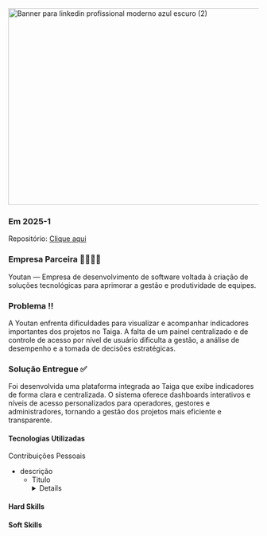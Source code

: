 <img width="1584" height="396" alt="Banner para linkedin profissional moderno azul escuro (2)" src="https://github.com/user-attachments/assets/370de74f-ef4a-431a-b855-dc63045f1604" />

### Em 2025-1

Repositório: <a href="https://github.com/QuantumBitBR/API_5SEM">Clique aqui</a>

### Empresa Parceira 🫱🏻‍🫲🏻
Youtan — Empresa de desenvolvimento de software voltada à criação de soluções tecnológicas para aprimorar a gestão e produtividade de equipes.

### Problema ‼️
A Youtan enfrenta dificuldades para visualizar e acompanhar indicadores importantes dos projetos no Taiga. 
A falta de um painel centralizado e de controle de acesso por nível de usuário dificulta a gestão, a análise de desempenho e a tomada de decisões estratégicas.

### Solução Entregue ✅
Foi desenvolvida uma plataforma integrada ao Taiga que exibe indicadores de forma clara e centralizada. O sistema oferece dashboards interativos e níveis de acesso 
personalizados para operadores, gestores e administradores, tornando a gestão dos projetos mais eficiente e transparente.

#### Tecnologias Utilizadas



Contribuições Pessoais
- descrição
    - Titulo
          <details>
             Descrição
          </details>


#### Hard Skills

#### Soft Skills
